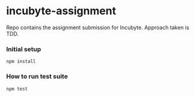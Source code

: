 # incubyte-assignment
Repo contains the assignment submission for Incubyte. Approach taken is TDD. 

### Initial setup
```
npm install
```

### How to run test suite
```
npm test
```


